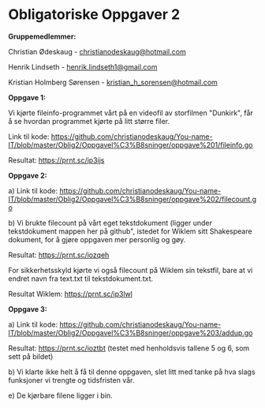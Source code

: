 # Obligatoriske Oppgaver 2 #

**Gruppemedlemmer:**

Christian Ødeskaug - christianodeskaug@hotmail.com

Henrik Lindseth - henrik.lindseth1@gmail.com

Kristian Holmberg Sørensen - kristian_h_sorensen@hotmail.com




**Oppgave 1:**

Vi kjørte fileinfo-programmet vårt på en videofil av storfilmen "Dunkirk", får å se hvordan programmet kjørte på litt større filer.

Link til kode: https://github.com/christianodeskaug/You-name-IT/blob/master/Oblig2/Oppgavel%C3%B8sninger/oppgave%201/fileinfo.go

Resultat: https://prnt.sc/ip3ijs




**Oppgave 2:**

a) Link til kode: https://github.com/christianodeskaug/You-name-IT/blob/master/Oblig2/Oppgavel%C3%B8sninger/oppgave%202/filecount.go

b) Vi brukte filecount på vårt eget tekstdokument (ligger under tekstdokument mappen her på github", istedet for Wiklem sitt Shakespeare dokument, for å gjøre oppgaven mer personlig og gøy.

Resultat: https://prnt.sc/iozqeh

For sikkerhetsskyld kjørte vi også filecount på Wiklem sin tekstfil, bare at vi endret navn fra text.txt til tekstdokument.txt.

Resultat Wiklem: https://prnt.sc/ip3lwl





**Oppgave 3:**

a) Link til kode: https://github.com/christianodeskaug/You-name-IT/blob/master/Oblig2/Oppgavel%C3%B8sninger/oppgave%203/addup.go

   Resultat: https://prnt.sc/ioztbt
   (testet med henholdsvis tallene 5 og 6, som sett på bildet)
   
b) Vi klarte ikke helt å få til denne oppgaven, slet litt med tanke på hva slags funksjoner vi trengte og tidsfristen vår.

e) De kjørbare filene ligger i bin.
